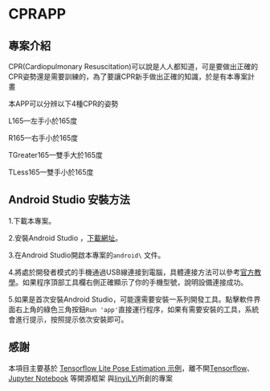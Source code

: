 # CPRAPP

## 專案介紹

CPR(Cardiopulmonary Resuscitation)可以說是人人都知道，可是要做出正確的CPR姿勢還是需要訓練的，為了要讓CPR新手做出正確的知識，於是有本專案計畫

本APP可以分辨以下4種CPR的姿勢

L165—左手小於165度

R165—右手小於165度

TGreater165—雙手大於165度

TLess165—雙手小於165度

## Android Studio 安裝方法

1.下載本專案。

2.安裝Android Studio ，[下載網址](https://developer.android.com/codelabs/basic-android-kotlin-compose-install-android-studio?hl=zh-tw#0)。

3.在Android Studio開啟本專案的`android\` 文件。

4.將處於開發者模式的手機通過USB線連接到電腦，具體連接方法可以參考[官方教學](https://developer.android.com/studio/run/device?hl=zh-tw)。如果程序頂部工具欄右側正確顯示了你的手機型號，說明設備連接成功。

5.如果是首次安裝Android Studio，可能還需要安裝一系列開發工具。點擊軟件界面右上角的綠色三角按鈕`Run 'app'`直接運行程序，如果有需要安裝的工具，系統會進行提示，按照提示依次安裝即可。


## 感謝
本項目主要基於 [Tensorflow Lite Pose Estimation 示例](https://github.com/tensorflow/examples/tree/master/lite/examples/pose_estimation/android)，離不開[Tensorflow](https://www.tensorflow.org/?hl=zh-cn)、[Jupyter Notebook](https://jupyter.org/) 等開源框架
與[linyiLYi](https://github.com/linyiLYi/pose-monitor)所創的專案 



